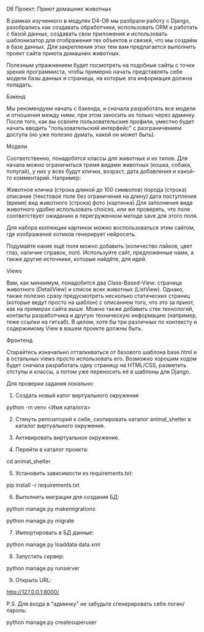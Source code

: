 D6 Проект: Приют домашних животных

В рамках изученного в модулях D4-D6 мы разбрали работу с Django, разобрались как создавать обработчики, использовать ORM и работать с базой данных, создавать свои приложения и использовать шаблонизатор для отображения тех объектов и связей, что мы создаём в базе данных. Для закрепления этих тем вам предлагается выполнить проект сайта приюта домашних животных.

Полезным упражнением будет посмотреть на подобные сайты с точки зрения программиста, чтобы примерно начать представлять себе модели базы данных и страницы, на которые эта информация должна попадать. 

Бэкенд

Мы рекомендуем начать с бэкенда, и сначала разработать все модели и отношения между ними, при этом заносить их только через админку. После того, как вы освоите пользовательские профили, уместно будет начать вводить "пользовательский интерфейс" с разграничением доступа (но уже полезно думать, какой он может быть).

Модели

Соответственно, понадобятся классы для животных и их типов. Для начала можно ограничиться тремя видами животных (кошка, собака, попугай), у них у всех будут клички, возраст, дата добавления и какой-то комментарий. Например:

Животное
    кличка (строка длиной до 100 символов)
    порода (строка)
    описание (текстовое поле без ограничения на длину)
    дата поступления (время)
    вид животного (строка)
    фото (картинка)
Для заполнения вида животного удобно использовать choices, или же проверять, что поле соответствует ожиданию в перегруженном методе save для этого поля.

Для набора коллекции картинок можно воспользоваться этим сайтом, где изображения котиков генерирует нейросеть.

Подумайте какие ещё поля можно добавить (количество лайков, цвет глаз, наличие справок, пол). Используйте сайт, предложенные нами, а также другие источники, которые найдёте, для идей.

Views

Вам, как миниимум, понадобится два Class-Based-View: страница животного (DetailView) и список всех животных (ListView). Однако, также полезно сразу предусмотреть несколько статических страниц (которые ведут просто на шаблон) с описанием того, что это за приют, как на примерах сайта выше. Можно также добавить стек технологий, контакты разработчика и другую техническую информацию (например, теже ссылки на гитхаб). В целом, хотя бы три различных по контексту и содержимому View в вашем проекте должны быть.

Фронтенд

Старайтесь изначально отталкиваться от базового шаблона base.html и в остальных views просто использовать его. Возможно хорошим ходом будет сначала разработать одну страницу на HTML/CSS, разметить отступы и классы, а потом уже переносить её в шаблоны для Django.



Для проверки задания локально:

1. Создать новый катог виртуального окружения

python -m venv <Имя каталога>

2. Стянуть репозиторий к себе, скопировать каталог animal_shelter в каталог виртуального окружения.

3. Активировать виртуальное окружение.

4. Перейти в каталог проекта:

cd animal_shelter

5. Установить зависимости из requirements.txt:

pip install -r requirements.txt

6. Выполнить миграции для создания БД:

python manage.py makemigrations

python manage.py migrate

7. Импортировать в БД данные:

python manage.py loaddata data.xml

8. Запустить сервер:

python manage.py runserver

9. Открыть URL:

http://127.0.0.1:8000/


P.S. Для входа в "админку" не забудьте сгенерировать себе логин/пароль:

python manage.py createsuperuser
